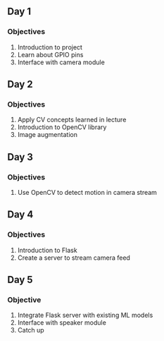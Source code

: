 ## Day 1

### Objectives
1. Introduction to project
2. Learn about GPIO pins
3. Interface with camera module

## Day 2

### Objectives
1. Apply CV concepts learned in lecture
2. Introduction to OpenCV library 
3. Image augmentation

## Day 3

### Objectives
1. Use OpenCV to detect motion in camera stream

## Day 4

### Objectives

1. Introduction to Flask
2. Create a server to stream camera feed 

## Day 5

### Objective

1. Integrate Flask server with existing ML models
2. Interface with speaker module
3. Catch up